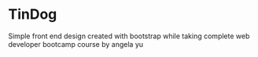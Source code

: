 # TinDog
Simple front end design created with bootstrap  while taking complete web developer bootcamp course by angela yu
